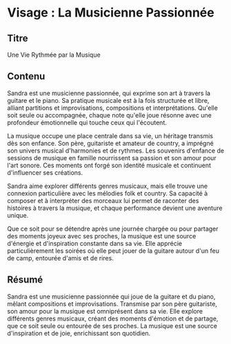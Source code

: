 # Visage : La Musicienne Passionnée

## Titre

Une Vie Rythmée par la Musique

## Contenu

Sandra est une musicienne passionnée, qui exprime son art à travers la guitare et le piano. Sa pratique musicale est à la fois structurée et libre, alliant partitions et improvisations, compositions et interprétations. Qu'elle soit seule ou accompagnée, chaque note qu'elle joue résonne avec une profondeur émotionnelle qui touche ceux qui l'écoutent.

La musique occupe une place centrale dans sa vie, un héritage transmis dès son enfance. Son père, guitariste et amateur de country, a imprégné son univers musical d'harmonies et de rythmes. Les souvenirs d'enfance de sessions de musique en famille nourrissent sa passion et son amour pour l'art sonore. Ces moments ont forgé son identité musicale et continuent d'influencer ses créations.

Sandra aime explorer différents genres musicaux, mais elle trouve une connexion particulière avec les mélodies folk et country. Sa capacité à composer et à interpréter des morceaux lui permet de raconter des histoires à travers la musique, et chaque performance devient une aventure unique.

Que ce soit pour se détendre après une journée chargée ou pour partager des moments joyeux avec ses proches, la musique est une source d'énergie et d'inspiration constante dans sa vie. Elle apprécie particulièrement les soirées où elle peut jouer de la guitare autour d'un feu de camp, entourée d'amis et de rires.

## Résumé

Sandra est une musicienne passionnée qui joue de la guitare et du piano, mêlant compositions et improvisations. Transmise par son père guitariste, son amour pour la musique est omniprésent dans sa vie. Elle explore différents genres musicaux, créant des moments d'émotion et de partage, que ce soit seule ou entourée de ses proches. La musique est une source d'inspiration et de joie, enrichissant son quotidien.
